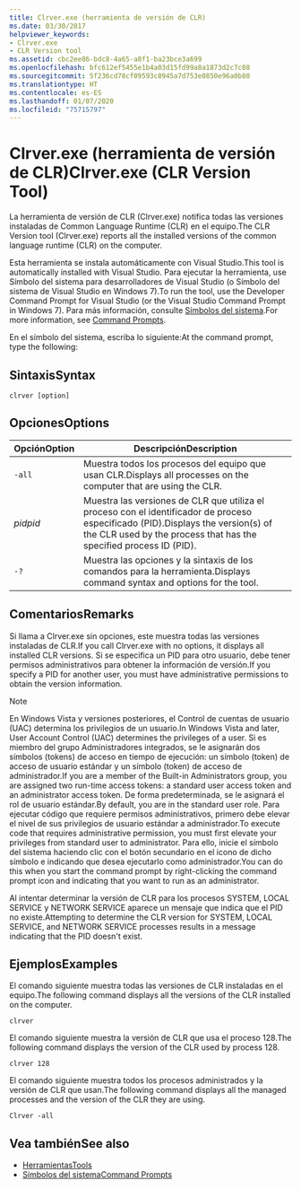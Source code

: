 ```yaml
---
title: Clrver.exe (herramienta de versión de CLR)
ms.date: 03/30/2017
helpviewer_keywords:
- Clrver.exe
- CLR Version tool
ms.assetid: cbc2ee86-bdc8-4a65-a8f1-ba23bce3a699
ms.openlocfilehash: bfc612ef5455e1b4a03d15fd99a8a1873d2c7c08
ms.sourcegitcommit: 5f236cd78cf09593c8945a7d753e0850e96a0b80
ms.translationtype: HT
ms.contentlocale: es-ES
ms.lasthandoff: 01/07/2020
ms.locfileid: "75715797"
---
```

# <a name="clrverexe-clr-version-tool"></a><span data-ttu-id="b01da-102">Clrver.exe (herramienta de versión de CLR)</span><span class="sxs-lookup"><span data-stu-id="b01da-102">Clrver.exe (CLR Version Tool)</span></span>
<span data-ttu-id="b01da-103">La herramienta de versión de CLR (Clrver.exe) notifica todas las versiones instaladas de Common Language Runtime (CLR) en el equipo.</span><span class="sxs-lookup"><span data-stu-id="b01da-103">The CLR Version tool (Clrver.exe) reports all the installed versions of the common language runtime (CLR) on the computer.</span></span>  
  
 <span data-ttu-id="b01da-104">Esta herramienta se instala automáticamente con Visual Studio.</span><span class="sxs-lookup"><span data-stu-id="b01da-104">This tool is automatically installed with Visual Studio.</span></span> <span data-ttu-id="b01da-105">Para ejecutar la herramienta, use Símbolo del sistema para desarrolladores de Visual Studio (o Símbolo del sistema de Visual Studio en Windows 7).</span><span class="sxs-lookup"><span data-stu-id="b01da-105">To run the tool, use the Developer Command Prompt for Visual Studio (or the Visual Studio Command Prompt in Windows 7).</span></span> <span data-ttu-id="b01da-106">Para más información, consulte [Símbolos del sistema](developer-command-prompt-for-vs.md).</span><span class="sxs-lookup"><span data-stu-id="b01da-106">For more information, see [Command Prompts](developer-command-prompt-for-vs.md).</span></span>  
  
 <span data-ttu-id="b01da-107">En el símbolo del sistema, escriba lo siguiente:</span><span class="sxs-lookup"><span data-stu-id="b01da-107">At the command prompt, type the following:</span></span>  
  
## <a name="syntax"></a><span data-ttu-id="b01da-108">Sintaxis</span><span class="sxs-lookup"><span data-stu-id="b01da-108">Syntax</span></span>  
  
```console  
clrver [option]  
```  
  
## <a name="options"></a><span data-ttu-id="b01da-109">Opciones</span><span class="sxs-lookup"><span data-stu-id="b01da-109">Options</span></span>  
  
|<span data-ttu-id="b01da-110">Opción</span><span class="sxs-lookup"><span data-stu-id="b01da-110">Option</span></span>|<span data-ttu-id="b01da-111">Descripción</span><span class="sxs-lookup"><span data-stu-id="b01da-111">Description</span></span>|  
|------------|-----------------|  
|`-all`|<span data-ttu-id="b01da-112">Muestra todos los procesos del equipo que usan CLR.</span><span class="sxs-lookup"><span data-stu-id="b01da-112">Displays all processes on the computer that are using the CLR.</span></span>|  
|<span data-ttu-id="b01da-113">*pid*</span><span class="sxs-lookup"><span data-stu-id="b01da-113">*pid*</span></span>|<span data-ttu-id="b01da-114">Muestra las versiones de CLR que utiliza el proceso con el identificador de proceso especificado (PID).</span><span class="sxs-lookup"><span data-stu-id="b01da-114">Displays the version(s) of the CLR used by the process that has the specified process ID (PID).</span></span>|  
|`-?`|<span data-ttu-id="b01da-115">Muestra las opciones y la sintaxis de los comandos para la herramienta.</span><span class="sxs-lookup"><span data-stu-id="b01da-115">Displays command syntax and options for the tool.</span></span>|  
  
## <a name="remarks"></a><span data-ttu-id="b01da-116">Comentarios</span><span class="sxs-lookup"><span data-stu-id="b01da-116">Remarks</span></span>  
 <span data-ttu-id="b01da-117">Si llama a Clrver.exe sin opciones, este muestra todas las versiones instaladas de CLR.</span><span class="sxs-lookup"><span data-stu-id="b01da-117">If you call Clrver.exe with no options, it displays all installed CLR versions.</span></span> <span data-ttu-id="b01da-118">Si se especifica un PID para otro usuario, debe tener permisos administrativos para obtener la información de versión.</span><span class="sxs-lookup"><span data-stu-id="b01da-118">If you specify a PID for another user, you must have administrative permissions to obtain the version information.</span></span>  
  
> [!NOTE]
> <span data-ttu-id="b01da-119">En Windows Vista y versiones posteriores, el Control de cuentas de usuario (UAC) determina los privilegios de un usuario.</span><span class="sxs-lookup"><span data-stu-id="b01da-119">In Windows Vista and later, User Account Control (UAC) determines the privileges of a user.</span></span> <span data-ttu-id="b01da-120">Si es miembro del grupo Administradores integrados, se le asignarán dos símbolos (tokens) de acceso en tiempo de ejecución: un símbolo (token) de acceso de usuario estándar y un símbolo (token) de acceso de administrador.</span><span class="sxs-lookup"><span data-stu-id="b01da-120">If you are a member of the Built-in Administrators group, you are assigned two run-time access tokens: a standard user access token and an administrator access token.</span></span> <span data-ttu-id="b01da-121">De forma predeterminada, se le asignará el rol de usuario estándar.</span><span class="sxs-lookup"><span data-stu-id="b01da-121">By default, you are in the standard user role.</span></span> <span data-ttu-id="b01da-122">Para ejecutar código que requiere permisos administrativos, primero debe elevar el nivel de sus privilegios de usuario estándar a administrador.</span><span class="sxs-lookup"><span data-stu-id="b01da-122">To execute code that requires administrative permission, you must first elevate your privileges from standard user to administrator.</span></span> <span data-ttu-id="b01da-123">Para ello, inicie el símbolo del sistema haciendo clic con el botón secundario en el icono de dicho símbolo e indicando que desea ejecutarlo como administrador.</span><span class="sxs-lookup"><span data-stu-id="b01da-123">You can do this when you start the command prompt by right-clicking the command prompt icon and indicating that you want to run as an administrator.</span></span>  
  
 <span data-ttu-id="b01da-124">Al intentar determinar la versión de CLR para los procesos SYSTEM, LOCAL SERVICE y NETWORK SERVICE aparece un mensaje que indica que el PID no existe.</span><span class="sxs-lookup"><span data-stu-id="b01da-124">Attempting to determine the CLR version for SYSTEM, LOCAL SERVICE, and NETWORK SERVICE processes results in a message indicating that the PID doesn't exist.</span></span>  
  
## <a name="examples"></a><span data-ttu-id="b01da-125">Ejemplos</span><span class="sxs-lookup"><span data-stu-id="b01da-125">Examples</span></span>  
 <span data-ttu-id="b01da-126">El comando siguiente muestra todas las versiones de CLR instaladas en el equipo.</span><span class="sxs-lookup"><span data-stu-id="b01da-126">The following command displays all the versions of the CLR installed on the computer.</span></span>  
  
 `clrver`  
  
 <span data-ttu-id="b01da-127">El comando siguiente muestra la versión de CLR que usa el proceso 128.</span><span class="sxs-lookup"><span data-stu-id="b01da-127">The following command displays the version of the CLR used by process 128.</span></span>  
  
 `clrver 128`  
  
 <span data-ttu-id="b01da-128">El comando siguiente muestra todos los procesos administrados y la versión de CLR que usan.</span><span class="sxs-lookup"><span data-stu-id="b01da-128">The following command displays all the managed processes and the version of the CLR they are using.</span></span>  
  
 `Clrver -all`  
  
## <a name="see-also"></a><span data-ttu-id="b01da-129">Vea también</span><span class="sxs-lookup"><span data-stu-id="b01da-129">See also</span></span>

- [<span data-ttu-id="b01da-130">Herramientas</span><span class="sxs-lookup"><span data-stu-id="b01da-130">Tools</span></span>](index.md)
- [<span data-ttu-id="b01da-131">Símbolos del sistema</span><span class="sxs-lookup"><span data-stu-id="b01da-131">Command Prompts</span></span>](developer-command-prompt-for-vs.md)
